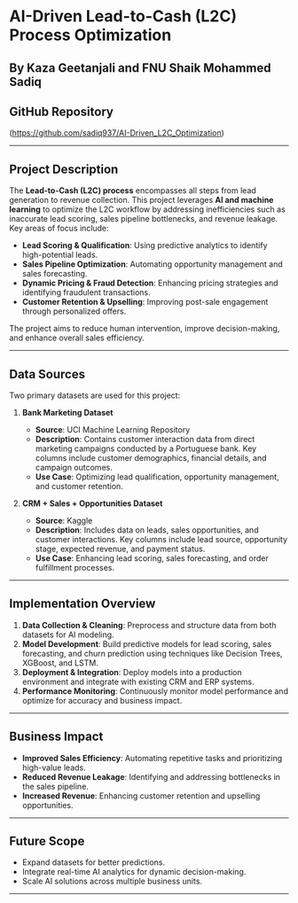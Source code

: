 # AI-Driven Lead-to-Cash (L2C) Process Optimization 
## By Kaza Geetanjali and FNU Shaik Mohammed Sadiq

## GitHub Repository
(https://github.com/sadiq937/AI-Driven_L2C_Optimization)

---

## Project Description
The **Lead-to-Cash (L2C) process** encompasses all steps from lead generation to revenue collection. This project leverages **AI and machine learning** to optimize the L2C workflow by addressing inefficiencies such as inaccurate lead scoring, sales pipeline bottlenecks, and revenue leakage. Key areas of focus include:

- **Lead Scoring & Qualification**: Using predictive analytics to identify high-potential leads.
- **Sales Pipeline Optimization**: Automating opportunity management and sales forecasting.
- **Dynamic Pricing & Fraud Detection**: Enhancing pricing strategies and identifying fraudulent transactions.
- **Customer Retention & Upselling**: Improving post-sale engagement through personalized offers.

The project aims to reduce human intervention, improve decision-making, and enhance overall sales efficiency.

---

## Data Sources
Two primary datasets are used for this project:

1. **Bank Marketing Dataset**  
   - **Source**: UCI Machine Learning Repository  
   - **Description**: Contains customer interaction data from direct marketing campaigns conducted by a Portuguese bank. Key columns include customer demographics, financial details, and campaign outcomes.  
   - **Use Case**: Optimizing lead qualification, opportunity management, and customer retention.

2. **CRM + Sales + Opportunities Dataset**  
   - **Source**: Kaggle  
   - **Description**: Includes data on leads, sales opportunities, and customer interactions. Key columns include lead source, opportunity stage, expected revenue, and payment status.  
   - **Use Case**: Enhancing lead scoring, sales forecasting, and order fulfillment processes.

---

## Implementation Overview
1. **Data Collection & Cleaning**: Preprocess and structure data from both datasets for AI modeling.
2. **Model Development**: Build predictive models for lead scoring, sales forecasting, and churn prediction using techniques like Decision Trees, XGBoost, and LSTM.
3. **Deployment & Integration**: Deploy models into a production environment and integrate with existing CRM and ERP systems.
4. **Performance Monitoring**: Continuously monitor model performance and optimize for accuracy and business impact.

---

## Business Impact
- **Improved Sales Efficiency**: Automating repetitive tasks and prioritizing high-value leads.
- **Reduced Revenue Leakage**: Identifying and addressing bottlenecks in the sales pipeline.
- **Increased Revenue**: Enhancing customer retention and upselling opportunities.

---

## Future Scope
- Expand datasets for better predictions.
- Integrate real-time AI analytics for dynamic decision-making.
- Scale AI solutions across multiple business units.

---

